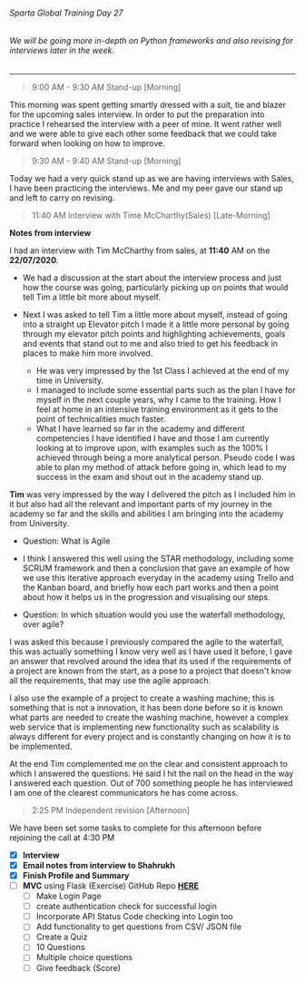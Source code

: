 ###### Sparta Global Training Day 27
###### We will be going more in-depth on Python frameworks and also revising for interviews later in the week.
___


> 9:00 AM - 9:30 AM Stand-up [Morning]

This morning was spent getting smartly dressed with a suit, tie and blazer for the upcoming sales interview. In order
to put the preparation into practice I rehearsed the interview with a peer of mine. It went rather well and we were able to
give each other some feedback that we could take forward when looking on how to improve. 

> 9:30 AM - 9:40 AM Stand-up [Morning]

Today we had a very quick stand up as we are having interviews with Sales, I have been practicing the interviews.
Me and my peer gave our stand up and left to carry on revising.

> 11:40 AM Interview with Time McCharthy(Sales) [Late-Morning]

**Notes from interview**

I had an interview with Tim McCharthy from sales, at **11:40** AM on the **22/07/2020**.

* We had a discussion at the start about the interview process and just how the course was going, particularly
picking up on points that would tell Tim a little bit more about myself.

* Next I was asked to tell Tim a little more about myself, instead of going into a straight up Elevator pitch I made it a little more
personal by going through my elevator pitch points and highlighting achievements, goals and events that stand out to me
and also tried to get his feedback in places to make him more involved.
    * He was very impressed by the 1st Class I achieved at the end of my time in University.
    * I managed to include some essential parts such as the plan I have for myself in the next couple years, why I came to the
    training. How I feel at home in an intensive training environment as it gets to the point of technicalities much faster.
    * What I have learned so far in the academy and different competencies I have identified I have and those I am currently
    looking at to improve upon, with examples such as the 100% I achieved through being a more analytical person. Pseudo code
    I was able to plan my method of attack before going in, which lead to my success in the exam and shout out in the academy stand up.

**Tim** was very impressed by the way I delivered the pitch as I included him in it but also had all the relevant and important parts of
my journey in the academy so far and the skills and abilities I am bringing into the academy from University.

* Question: What is Agile
* I think I answered this well using the STAR methodology, including some SCRUM framework and then a conclusion that gave an
example of how we use this iterative approach everyday in the academy using Trello and the Kanban board, and briefly how each part works
and then a point about how it helps us in the progression and visualising our steps.

* Question: In which situation would you use the waterfall methodology, over agile?

I was asked this because I previously compared the agile to the waterfall, this was actually something I know very well as I have used it
before, I gave an answer that revolved around the idea that its used if the requirements of a project are known from the start, as a
pose to a project that doesn't know all the requirements, that may use the agile approach. 

I also use the example of a project
to create a washing machine; this is something that is not a innovation, it has been done before so it is known what
parts are needed to create the washing machine, however a complex web service that is implementing new functionality such as
scalability is always different for every project and is constantly changing on how it is to be implemented.

At the end Tim complemented me on the clear and consistent approach to which I answered the questions. He said I hit the nail
on the head in the way I answered each question. Out of 700 something people he has interviewed I am one of the clearest communicators he has come
across.

> 2:25 PM Independent revision [Afternoon]

We have been set some tasks to complete for this afternoon before rejoining the call at 4:30 PM

- [x] **Interview** 
- [x] **Email notes from interview to Shahrukh**
- [x] **Finish Profile and Summary**
- [ ] **MVC** using Flask (Exercise) GitHub Repo [**HERE**](https://github.com/JohnByrneJames/MVC_Flask/tree/54cc641928e32c68b95611c4cf4d515a55534657)
    - [ ] Make Login Page
    - [ ] create authentication check for successful login
    - [ ] Incorporate API Status Code checking into Login too
    - [ ] Add functionality to get questions from CSV/ JSON file
    - [ ] Create a Quiz
    - [ ] 10 Questions
    - [ ] Multiple choice questions
    - [ ] Give feedback (Score)
